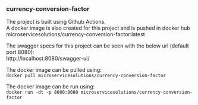### currency-conversion-factor

The project is built using Github Actions.\
A docker image is also created for this project and is pushed in docker hub microservicesolutions/currency-conversion-factor:latest


The swagger specs for this project can be seen with the below url (default port 8080):\
http://localhost:8080/swagger-ui/


The docker image can be pulled using:\
`docker pull microservicesolutions/currency-conversion-factor`

The docker image can be run using:\
`docker run -dt -p 8080:8080 microservicesolutions/currency-conversion-factor`
